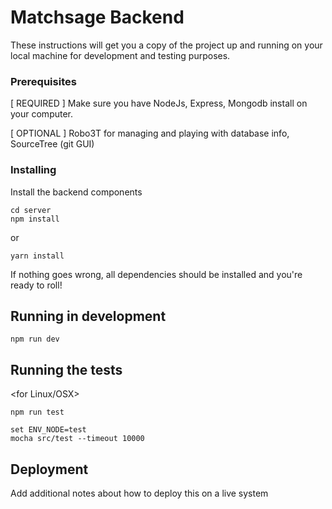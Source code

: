 # Matchsage Backend

These instructions will get you a copy of the project up and running on your local machine for development and testing purposes.

### Prerequisites

[ REQUIRED ] Make sure you have NodeJs, Express, Mongodb install on your computer.

[ OPTIONAL ] Robo3T for managing and playing with database info, SourceTree (git GUI)

### Installing

Install the backend components

```
cd server
npm install
```
or

```
yarn install
```

If nothing goes wrong, all dependencies should be installed and you're ready to roll!

## Running in development

```
npm run dev
```

## Running the tests

<for Linux/OSX>

```
npm run test
```

<for Windows>

```
set ENV_NODE=test
mocha src/test --timeout 10000
```

## Deployment

Add additional notes about how to deploy this on a live system

